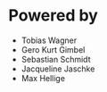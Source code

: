 # Powered by
- Tobias Wagner
- Gero Kurt Gimbel
- Sebastian Schmidt 
- Jacqueline Jaschke
- Max Hellige

